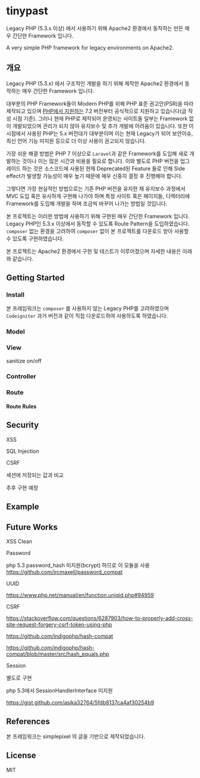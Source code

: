 # tinypast

Legacy PHP (5.3.x 이상) 에서 사용하기 위해 Apache2 환경에서 동작하는 만든 매우 간단한 Framework 입니다.

A very simple PHP framework for legacy environments on Apache2.


## 개요

Legacy PHP (5.3.x) 에서 구조적인 개발을 하기 위해 제작한 Apache2 환경에서 동작하는 매우 간단한 Framework 입니다.

대부분의 PHP Framework들이 Modern PHP를 위해 PHP 표준 권고안(PSR)을 따라 제작되고 있으며 [PHP에서 지원하는](https://www.php.net/supported-versions.php) 7.2 버전부터 공식적으로 지원하고 있습니다(글 작성 시점 기준). 그러나 현재 PHP로 제작되어 운영되는 사이트들 일부는 Framework 없이 개발되었으며 관리가 되지 않아 유지보수 및 추가 개발에 어려움이 있습니다. 또한 이 시점에서 사용된 PHP는 5.x 버전대가 대부분이며 이는 현재 Legacy가 되어 보안이슈, 최신 언어 기능 미지원 등으로 더 이상 사용이 권고되지 않습니다.

가장 쉬운 해결 방법은 PHP 7 이상으로 `Laravel`과 같은 Framework를 도입해 새로 개발하는 것이나 이는 많은 시간과 비용을 필요로 합니다. 이와 별도로 PHP 버전을 업그레이드 하는 것은 소스코드에 사용된 현재 Deprecated된 Feature 들로 인해 Side effect가 발생할 가능성이 매우 높기 때문에 매우 신중히 결정 후 진행해야 합니다.

그렇다면 가장 현실적인 방법으로는 기존 PHP 버전을 유지한 채 유지보수 과정에서 MVC 도입 혹은 유사하게 구현해 나가야 하며 특정 사이트 혹은 페이지들, 디렉터리에 Framework를 도입해 개발을 하며 조금씩 바꾸어 나가는 방법일 것입니다.

본 프로젝트는 이러한 방법에 사용하기 위해 구현된 매우 간단한 Framework 입니다. Legacy PHP인 5.3.x 이상에서 동작할 수 있도록 Route Pattern을 도입하였습니다. `composer` 없는 환경을 고려하여 `composer` 없이 본 프로젝트를 다운로드 받아 사용할 수 있도록 구현하였습니다.

본 프로젝트는 Apache2 환경에서 구현 및 테스트가 이루어졌으며 자세한 내용은 아래와 같습니다.

## Getting Started



### Install

본 프레임워크는 `composer` 를 사용하지 않는 Legacy PHP를 고려하였으며 `Codeigniter` 과거 버전과 같이 직접 다운로드하여 사용하도록 하였습니다.



### Model

### View



sanitize on/off





### Controller





### Route

#### Route Rules



## Security

XSS

SQL Injection

CSRF

세션에 저장되는 값과 비교

추후 구현 예정

## Example





## Future Works

XSS Clean

Password

php 5.3 password_hash 미지원(bcrypt) 하므로 이 모듈을 사용 https://github.com/ircmaxell/password_compat

UUID

https://www.php.net/manual/en/function.uniqid.php#94959



CSRF

https://stackoverflow.com/questions/6287903/how-to-properly-add-cross-site-request-forgery-csrf-token-using-php

https://github.com/indigophp/hash-compat

https://github.com/indigophp/hash-compat/blob/master/src/hash_equals.php



Session

별도로 구현

php 5.3에서 SessionHandlerInterface 미지원

https://gist.github.com/asika32764/5fdb8137ca4af30254b9



## References

본 프레임워크는 simplepixel 의 글을 기반으로 제작되었습니다.

## License

MIT